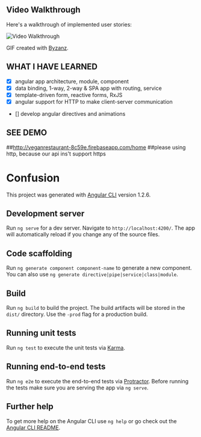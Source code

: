 ## Video Walkthrough 

Here's a walkthrough of implemented user stories:


![Video Walkthrough](walkthrough.gif)

GIF created with [Byzanz](https://github.com/GNOME/byzanz).

## WHAT I HAVE LEARNED
* [x] angular app architecture, module, component 
* [x] data binding, 1-way, 2-way & SPA app with routing, service
* [x] template-driven form, reactive forms, RxJS
* [x] angular support for HTTP to make client-server communication
* [] develop angular directives and animations 

## SEE DEMO

##http://veganrestaurant-8c59e.firebaseapp.com/home
##please using http, because our api ins't support https

# Confusion

This project was generated with [Angular CLI](https://github.com/angular/angular-cli) version 1.2.6.

## Development server

Run `ng serve` for a dev server. Navigate to `http://localhost:4200/`. The app will automatically reload if you change any of the source files.

## Code scaffolding

Run `ng generate component component-name` to generate a new component. You can also use `ng generate directive|pipe|service|class|module`.

## Build

Run `ng build` to build the project. The build artifacts will be stored in the `dist/` directory. Use the `-prod` flag for a production build.

## Running unit tests

Run `ng test` to execute the unit tests via [Karma](https://karma-runner.github.io).

## Running end-to-end tests

Run `ng e2e` to execute the end-to-end tests via [Protractor](http://www.protractortest.org/).
Before running the tests make sure you are serving the app via `ng serve`.

## Further help

To get more help on the Angular CLI use `ng help` or go check out the [Angular CLI README](https://github.com/angular/angular-cli/blob/master/README.md).
